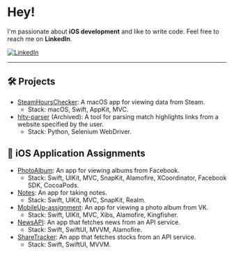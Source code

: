 # Hey!

I'm  passionate about **iOS development** and like to write code. Feel free to reach me on **LinkedIn**.

<a href="https://www.linkedin.com/in/erkhaan" target="_blank"><img alt="LinkedIn" src="https://img.shields.io/badge/linkedin-%230077B5.svg?&style=for-the-badge&logo=linkedin&logoColor=white" /></a>

___

## 🛠️ Projects
- [SteamHoursChecker](https://github.com/erkhaan/SteamHoursChecker): A macOS app for viewing data from Steam.
  - Stack: macOS, Swift, AppKit, MVC.
- [hltv-parser](https://github.com/erkhaan/hltv-parser) (Archived): A tool for parsing match highlights links from a website specified by the user.
  - Stack: Python, Selenium WebDriver.

## 🔖 iOS Application Assignments
- [PhotoAlbum](https://github.com/erkhaan/PhotoAlbum): An app for viewing albums from Facebook.
  - Stack: Swift, UIKit, MVC, SnapKit, Alamofire, XCoordinator, Facebook SDK, CocoaPods.
- [Notes](https://github.com/erkhaan/Notes): An app for taking notes.
  - Stack: Swift, UIKit, MVC, SnapKit, Realm.
- [MobileUp-assignment](https://github.com/erkhaan/MobileUp-assignment): An app for viewing a photo album from VK.
  - Stack: Swift, UIKit, MVC, Xibs, Alamofire, Kingfisher.
- [NewsAPI](https://github.com/erkhaan/NewsAPI-assignment): An app that fetches news from an API service.
  - Stack: Swift, SwiftUI, MVVM, Alamofire.
- [ShareTracker](https://github.com/erkhaan/ShareTracker): An app that fetches stocks from an API service.
  - Stack: Swift, SwiftUI, MVVM.


